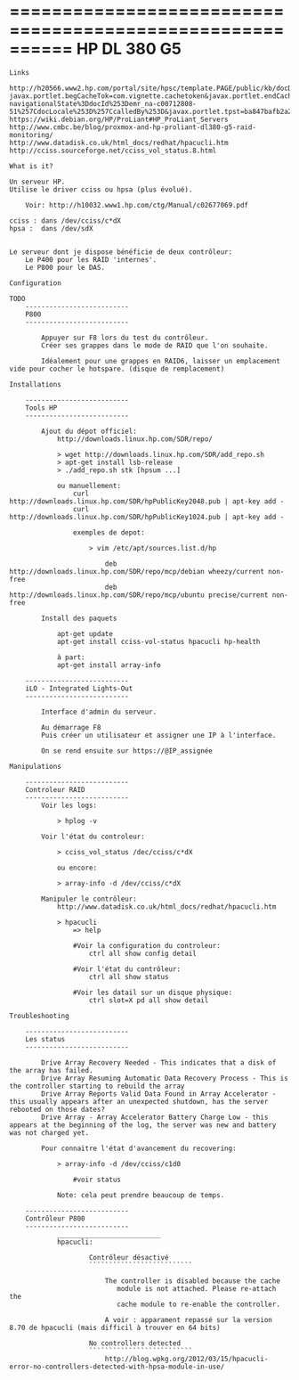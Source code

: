 ==========================================================
                       HP DL 380 G5
==========================================================

~~~~~~~~~~~~~~~~~~~~~~~~~~
Links
~~~~~~~~~~~~~~~~~~~~~~~~~~

    http://h20566.www2.hp.com/portal/site/hpsc/template.PAGE/public/kb/docDisplay?javax.portlet.begCacheTok=com.vignette.cachetoken&javax.portlet.endCacheTok=com.vignette.cachetoken&javax.portlet.prp_ba847bafb2a2d782fcbb0710b053ce01=wsrp-navigationalState%3DdocId%253Demr_na-c00712808-51%257CdocLocale%253D%257CcalledBy%253D&javax.portlet.tpst=ba847bafb2a2d782fcbb0710b053ce01&ac.admitted=1406112576169.876444892.199480143
    https://wiki.debian.org/HP/ProLiant#HP_ProLiant_Servers
    http://www.cmbc.be/blog/proxmox-and-hp-proliant-dl380-g5-raid-monitoring/
    http://www.datadisk.co.uk/html_docs/redhat/hpacucli.htm
    http://cciss.sourceforge.net/cciss_vol_status.8.html

~~~~~~~~~~~~~~~~~~~~~~~~~~
What is it?
~~~~~~~~~~~~~~~~~~~~~~~~~~
    
    Un serveur HP.
    Utilise le driver cciss ou hpsa (plus évolué).

        Voir: http://h10032.www1.hp.com/ctg/Manual/c02677069.pdf

    cciss : dans /dev/cciss/c*dX
    hpsa :  dans /dev/sdX


    Le serveur dont je dispose bénéficie de deux contrôleur:
        Le P400 pour les RAID 'internes'.
        Le P800 pour le DAS.

~~~~~~~~~~~~~~~~~~~~~~~~~~
Configuration
~~~~~~~~~~~~~~~~~~~~~~~~~~

    TODO
        --------------------------
        P800
        --------------------------

            Appuyer sur F8 lors du test du contrôleur.
            Créer ses grappes dans le mode de RAID que l'on souhaite.

            Idéalement pour une grappes en RAID6, laisser un emplacement vide pour cocher le hotspare. (disque de remplacement)

~~~~~~~~~~~~~~~~~~~~~~~~~~
Installations
~~~~~~~~~~~~~~~~~~~~~~~~~~

        --------------------------
        Tools HP
        --------------------------

            Ajout du dépot officiel:
                http://downloads.linux.hp.com/SDR/repo/

                > wget http://downloads.linux.hp.com/SDR/add_repo.sh
                > apt-get install lsb-release
                > ./add_repo.sh stk [hpsum ...]

                ou manuellement:
                    curl http://downloads.linux.hp.com/SDR/hpPublicKey2048.pub | apt-key add -
                    curl http://downloads.linux.hp.com/SDR/hpPublicKey1024.pub | apt-key add -
                    
                    exemples de depot:

                        > vim /etc/apt/sources.list.d/hp

                            deb http://downloads.linux.hp.com/SDR/repo/mcp/debian wheezy/current non-free
                            deb http://downloads.linux.hp.com/SDR/repo/mcp/ubuntu precise/current non-free

            Install des paquets

                apt-get update
                apt-get install cciss-vol-status hpacucli hp-health

                à part:
                apt-get install array-info

        --------------------------
        iLO - Integrated Lights-Out
        --------------------------

            Interface d'admin du serveur.

            Au démarrage F8
            Puis créer un utilisateur et assigner une IP à l'interface.

            On se rend ensuite sur https://@IP_assignée

~~~~~~~~~~~~~~~~~~~~~~~~~~
Manipulations
~~~~~~~~~~~~~~~~~~~~~~~~~~

        --------------------------
        Controleur RAID
        --------------------------
            Voir les logs:

                > hplog -v

            Voir l'état du controleur:
                
                > cciss_vol_status /dec/cciss/c*dX

                ou encore:

                > array-info -d /dev/cciss/c*dX

            Manipuler le contrôleur:
                http://www.datadisk.co.uk/html_docs/redhat/hpacucli.htm

                > hpacucli
                    => help

                    #Voir la configuration du controleur:
                        ctrl all show config detail

                    #Voir l'état du contrôleur:
                        ctrl all show status

                    #Voir les datail sur un disque physique:
                        ctrl slot=X pd all show detail

~~~~~~~~~~~~~~~~~~~~~~~~~~
Troubleshooting
~~~~~~~~~~~~~~~~~~~~~~~~~~
        --------------------------
        Les status
        --------------------------

            Drive Array Recovery Needed - This indicates that a disk of the array has failed.
            Drive Array Resuming Automatic Data Recovery Process - This is the controller starting to rebuild the array
            Drive Array Reports Valid Data Found in Array Accelerator - this usually appears after an unexpected shutdown, has the server rebooted on those dates?
            Drive Array - Array Accelerator Battery Charge Low - this appears at the beginning of the log, the server was new and battery was not charged yet.

            Pour connaitre l'état d'avancement du recovering:

                > array-info -d /dev/cciss/c1d0

                    #voir status

                Note: cela peut prendre beaucoup de temps.

        --------------------------
        Contrôleur P800
        --------------------------
                __________________________
                hpacucli:

                        Contrôleur désactivé
                        ``````````````````````````

                            The controller is disabled because the cache
                               module is not attached. Please re-attach the
                               cache module to re-enable the controller.

                            A voir : apparament repassé sur la version 8.70 de hpacucli (mais difficil à trouver en 64 bits)
                    
                        No controllers detected
                        ``````````````````````````
                            http://blog.wpkg.org/2012/03/15/hpacucli-error-no-controllers-detected-with-hpsa-module-in-use/

